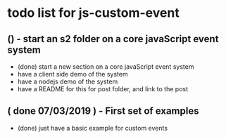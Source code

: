 # todo list for js-custom-event

## () - start an s2 folder on a core javaScript event system
* (done) start a new section on a core javaScript event system
* have a client side demo of the system
* have a nodejs demo of the system
* have a README for this for post folder, and link to the post

## ( done 07/03/2019 ) - First set of examples
* (done) just have a basic example for custom events